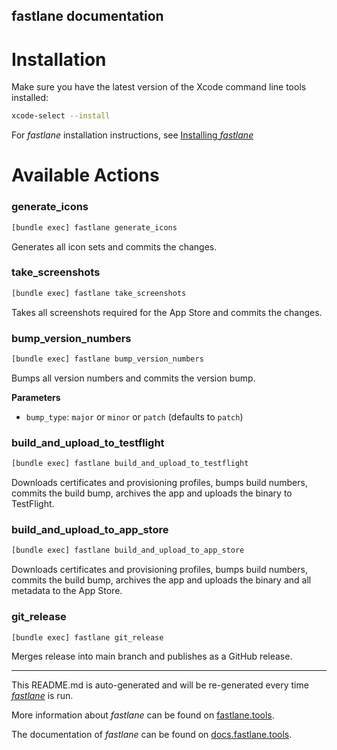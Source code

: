 fastlane documentation
----

# Installation

Make sure you have the latest version of the Xcode command line tools installed:

```sh
xcode-select --install
```

For _fastlane_ installation instructions, see [Installing _fastlane_](https://docs.fastlane.tools/#installing-fastlane)

# Available Actions

### generate_icons

```sh
[bundle exec] fastlane generate_icons
```

Generates all icon sets and commits the changes.

### take_screenshots

```sh
[bundle exec] fastlane take_screenshots
```

Takes all screenshots required for the App Store and commits the changes.

### bump_version_numbers

```sh
[bundle exec] fastlane bump_version_numbers
```

Bumps all version numbers and commits the version bump.

**Parameters**
- `bump_type`: `major` or `minor` or `patch` (defaults to `patch`)

### build_and_upload_to_testflight

```sh
[bundle exec] fastlane build_and_upload_to_testflight
```

Downloads certificates and provisioning profiles, bumps build numbers, commits the build bump, archives the app and uploads the binary to TestFlight.

### build_and_upload_to_app_store

```sh
[bundle exec] fastlane build_and_upload_to_app_store
```

Downloads certificates and provisioning profiles, bumps build numbers, commits the build bump, archives the app and uploads the binary and all metadata to the App Store.

### git_release

```sh
[bundle exec] fastlane git_release
```

Merges release into main branch and publishes as a GitHub release.

----

This README.md is auto-generated and will be re-generated every time [_fastlane_](https://fastlane.tools) is run.

More information about _fastlane_ can be found on [fastlane.tools](https://fastlane.tools).

The documentation of _fastlane_ can be found on [docs.fastlane.tools](https://docs.fastlane.tools).
